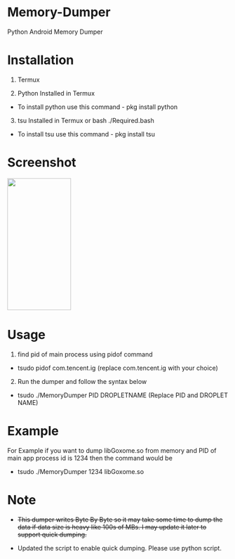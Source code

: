 # Memory-Dumper
Python Android Memory Dumper




# Installation

1. Termux

2. Python Installed in Termux

- To install python use this command - pkg install python

3. tsu Installed in Termux or bash ./Required.bash

- To install tsu use this command - pkg install tsu





# Screenshot

<img src="https://user-images.githubusercontent.com/56850970/119897763-8c809480-bf5e-11eb-8291-1b80fe2e6f80.png" width="145" height="300">






# Usage

1. find pid of main process using pidof command

- tsudo pidof com.tencent.ig (replace com.tencent.ig with your choice)

2. Run the dumper and follow the syntax below

- tsudo ./MemoryDumper PID DROPLETNAME (Replace PID and DROPLET NAME)

# Example

For Example if you want to dump libGoxome.so from memory and PID of main app process id is 1234 then the command would be 

- tsudo ./MemoryDumper 1234 libGoxome.so

# Note

- ~~This dumper writes Byte By Byte so it may take some time to dump the data if data size is heavy like 100s of MBs. I may update it later to support quick dumping.~~

- Updated the script to enable quick dumping. Please use python script.

